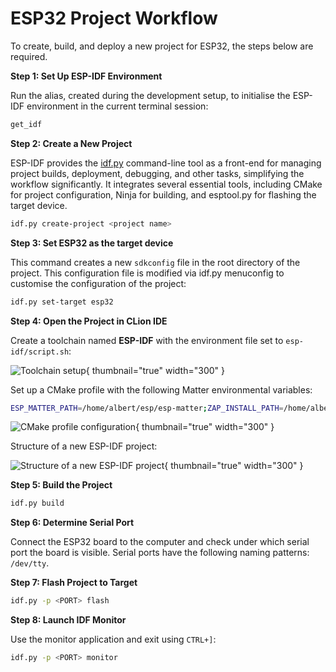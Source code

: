 # ESP32 Project Workflow

To create, build, and deploy a new project for ESP32, the steps below are required.

**Step 1: Set Up ESP-IDF Environment**

Run the alias, created during the development setup, to initialise the ESP-IDF environment in the current terminal
session:

```Bash
get_idf
```

**Step 2: Create a New Project**

ESP-IDF provides the [idf.py](https://docs.espressif.com/projects/esp-idf/en/v5.2.3/esp32/api-guides/tools/idf-py.html)
command-line tool as a front-end for managing project builds, deployment, debugging, and other tasks, simplifying the
workflow significantly. It integrates several essential tools, including CMake for project configuration, Ninja for
building, and esptool.py for flashing the target device.

```Bash
idf.py create-project <project name>
```

**Step 3: Set ESP32 as the target device**

This command creates a new `sdkconfig` file in the root directory of the project. This configuration file is modified
via idf.py menuconfig to customise the configuration of the project:

```Bash
idf.py set-target esp32
```

**Step 4: Open the Project in CLion IDE**

Create a toolchain named **ESP-IDF** with the environment file set to `esp-idf/script.sh`:

![Toolchain setup](image10.png){ thumbnail="true" width="300" }

Set up a CMake profile with the following Matter environmental variables:

```Bash
ESP_MATTER_PATH=/home/albert/esp/esp-matter;ZAP_INSTALL_PATH=/home/albert/esp/esp-matter/connectedhomeip/connectedhomeip/.environment/cipd/packages/zap;PATH=/usr/local/sbin:/usr/local/bin:/usr/sbin:/usr/bin:/sbin:/bin:/usr/games:/usr/local/games:/snap/bin:/snap/bin:/home/albert/.local/share/JetBrains/Toolbox/scripts:/home/albert/esp/esp-matter/connectedhomeip/connectedhomeip/.environment/cipd/packages/pigweed
```

![CMake profile configuration](image26.png){ thumbnail="true" width="300" }

Structure of a new ESP-IDF project:

![Structure of a new ESP-IDF project](image12.png){ thumbnail="true" width="300" }

**Step 5: Build the Project**

```Bash
idf.py build
```

**Step 6: Determine Serial Port**

Connect the ESP32 board to the computer and check under which serial port the board is visible. Serial ports have the
following naming patterns: `/dev/tty`.

**Step 7: Flash Project to Target**

```Bash
idf.py -p <PORT> flash
```

**Step 8: Launch IDF Monitor**

Use the monitor application and exit using `CTRL+]`:

```Bash
idf.py -p <PORT> monitor
```
